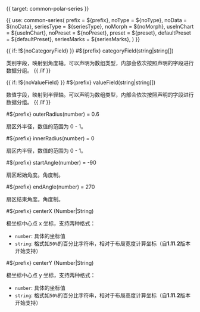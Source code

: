 {{ target: common-polar-series }}

<!-- IPolarSeriesSpec -->

{{ use: common-series(
prefix = ${prefix},
noType = ${noType},
noData = ${noData},
seriesType = ${seriesType},
noMorph = ${noMorph},
useInChart = ${useInChart},
noPreset = ${noPreset},
preset = ${preset},
defaultPreset = ${defaultPreset},
seriesMarks = ${seriesMarks},
) }}

{{ if: !${noCategoryField} }}
#${prefix} categoryField(string|string[])

类别字段，映射到角度轴。可以声明为数组类型，内部会依次按照声明的字段进行数据分组。
{{ /if }}

{{ if: !${noValueField} }}
#${prefix} valueField(string|string[])

数值字段，映射到半径轴。可以声明为数组类型，内部会依次按照声明的字段进行数据分组。
{{ /if }}

#${prefix} outerRadius(number) = 0.6

扇区外半径，数值的范围为 0 - 1。

#${prefix} innerRadius(number) = 0

扇区内半径，数值的范围为 0 - 1。

#${prefix} startAngle(number) = -90

扇区起始角度。角度制。

#${prefix} endAngle(number) = 270

扇区结束角度。角度制。

#${prefix} centerX (Number|String)

极坐标中心点 x 坐标，支持两种格式：

- `number`: 具体的坐标值
- `string`: 格式如`50%`的百分比字符串，相对于布局宽度计算坐标（自**1.11.2**版本开始支持）

#${prefix} centerY (Number|String)

极坐标中心点 y 坐标，支持两种格式：

- `number`: 具体的坐标值
- `string`: 格式如`50%`的百分比字符串，相对于布局高度计算坐标（自**1.11.2**版本开始支持）
